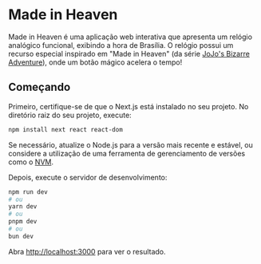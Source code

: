 # Made in Heaven

Made in Heaven é uma aplicação web interativa que apresenta um relógio analógico funcional, exibindo a hora de Brasília. O relógio possui um recurso especial inspirado em "Made in Heaven" (da série [JoJo's Bizarre Adventure](https://jjba.fandom.com/pt-br/wiki/JoJo%27s_Bizarre_Adventure)), onde um botão mágico acelera o tempo!

## Começando

Primeiro, certifique-se de que o Next.js está instalado no seu projeto. No diretório raiz do seu projeto, execute:

```bash
npm install next react react-dom
```
Se necessário, atualize o Node.js para a versão mais recente e estável, ou considere a utilização de uma ferramenta de gerenciamento de versões como o [NVM](https://github.com/jasongin/nvs).

Depois, execute o servidor de desenvolvimento:

```bash
npm run dev
# ou
yarn dev
# ou
pnpm dev
# ou
bun dev
```

Abra [http://localhost:3000](http://localhost:3000) para ver o resultado.



